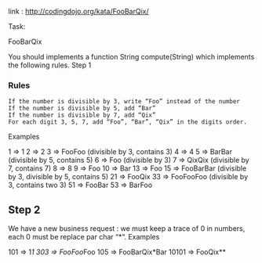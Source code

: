 link : http://codingdojo.org/kata/FooBarQix/

Task:

 FooBarQix

You should implements a function String compute(String) which implements the following rules.
Step 1

### Rules

    If the number is divisible by 3, write “Foo” instead of the number
    If the number is divisible by 5, add “Bar”
    If the number is divisible by 7, add “Qix”
    For each digit 3, 5, 7, add “Foo”, “Bar”, “Qix” in the digits order.

Examples

1  => 1
2  => 2
3  => FooFoo (divisible by 3, contains 3)
4  => 4
5  => BarBar (divisible by 5, contains 5)
6  => Foo (divisible by 3)
7  => QixQix (divisible by 7, contains 7)
8  => 8
9  => Foo
10 => Bar
13 => Foo
15 => FooBarBar (divisible by 3, divisible by 5, contains 5)
21 => FooQix
33 => FooFooFoo (divisible by 3, contains two 3)
51 => FooBar
53 => BarFoo

## Step 2

We have a new business request : we must keep a trace of 0 in numbers, each 0 must be replace par char “*“.
Examples

101   => 1*1
303   => FooFoo*Foo
105   => FooBarQix*Bar
10101 => FooQix**
